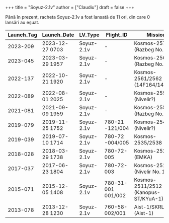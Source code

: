 +++
title = "Soyuz-2.1v"
author = ["Claudiu"]
draft = false
+++

Până în prezent, racheta Soyuz-2.1v a fost lansată de 11 ori, din care 0 lansări au eșuat.

| Launch_Tag | Launch_Date     | LV_Type    | Flight_ID           | Mission                              | Launch_Site   | Country | Outcome |
|------------|-----------------|------------|---------------------|--------------------------------------|---------------|---------|---------|
| 2023-209   | 2023-12-27 0703 | Soyuz-2.1v | -                   | Kosmos-2574 (Razbeg No. 3?)          | GIK-1 LC43/4  | RU      | S       |
| 2023-045   | 2023-03-29 1957 | Soyuz-2.1v | -                   | Kosmos-2568 (Razbeg No. 2?)          | GIK-1 LC43/4? | RU      | S       |
| 2022-137   | 2022-10-21 1920 | Soyuz-2.1v | -                   | Kosmos-2561/2562 (14F164/14F172)     | GIK-1 LC43/4  | RU      | S       |
| 2022-089   | 2022-08-01 2025 | Soyuz-2.1v | -                   | Kosmos-2558 (Nivelir?)               | GIK-1 LC43/4? | RU      | S       |
| 2021-081   | 2021-09-09 1959 | Soyuz-2.1v | -                   | Kosmos-2551 (Razbeg No. 1?)          | GIK-1 LC43/4  | RU      | S       |
| 2019-079   | 2019-11-25 1752 | Soyuz-2.1v | 780-21 -121/004     | Kosmos-2542 (Nivelir?)               | GIK-1 LC43/4  | RU      | S       |
| 2019-039   | 2019-07-10 1714 | Soyuz-2.1v | 780-72 -004/005     | Kosmos-2535/2538                     | GIK-1 LC43/4  | RU      | S       |
| 2018-028   | 2018-03-29 1738 | Soyuz-2.1v | 780-72- 005         | Kosmos-2525 (EMKA)                   | GIK-1 LC43/4  | RU      | S       |
| 2017-037   | 2017-06-23 1804 | Soyuz-2.1v | 780-72- 003         | Kosmos-2519 (Nivelir No. 1?)         | GIK-1 LC43/4  | RU      | S       |
| 2015-071   | 2015-12-05 1408 | Soyuz-2.1v | 780-31- 001 001/002 | Kosmos-2511/2512 (Kanopus-ST/KYuA-1) | GIK-1 LC43/4  | RU      | S       |
| 2013-078   | 2013-12-28 1230 | Soyuz-2.1v | 760-58- 002/001     | Aist-1/SKRL-756 (Aist-1)             | GIK-1 LC43/4  | RU      | S       |
